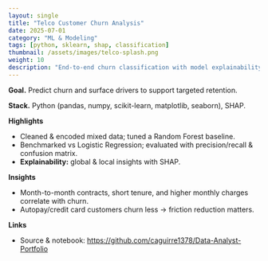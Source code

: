 ```yaml
---
layout: single
title: "Telco Customer Churn Analysis"
date: 2025-07-01
category: "ML & Modeling"
tags: [python, sklearn, shap, classification]
thumbnail: /assets/images/telco-splash.png
weight: 10
description: "End-to-end churn classification with model explainability using SHAP."
---
```


**Goal.** Predict churn and surface drivers to support targeted retention.

**Stack.** Python (pandas, numpy, scikit-learn, matplotlib, seaborn), SHAP.

**Highlights**
- Cleaned & encoded mixed data; tuned a Random Forest baseline.
- Benchmarked vs Logistic Regression; evaluated with precision/recall & confusion matrix.
- **Explainability:** global & local insights with SHAP.

**Insights**
- Month-to-month contracts, short tenure, and higher monthly charges correlate with churn.
- Autopay/credit card customers churn less → friction reduction matters.

**Links**
- Source & notebook: <https://github.com/caguirre1378/Data-Analyst-Portfolio>
